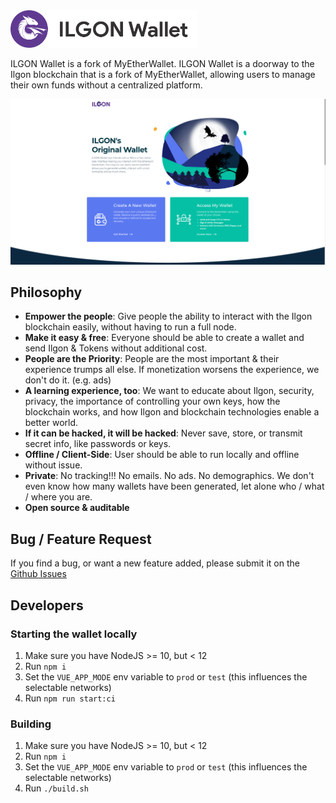 <img src="./src/assets/images/logo.png" width="300px"/>

ILGON Wallet is a fork of MyEtherWallet. ILGON Wallet is a doorway to the Ilgon blockchain that is a fork of MyEtherWallet, allowing users to manage their own funds without a centralized platform.

!["ILGON Wallet Logo](./src/assets/images/mew-screen.png "Ilgon Wallet")

## Philosophy

* **Empower the people**: Give people the ability to interact with the Ilgon blockchain easily, without having to run a full node.
* **Make it easy & free**: Everyone should be able to create a wallet and send Ilgon & Tokens without additional cost.
* **People are the Priority**: People are the most important & their experience trumps all else. If monetization worsens the experience, we don't do it. (e.g. ads)
* **A learning experience, too**: We want to educate about Ilgon, security, privacy, the importance of controlling your own keys, how the blockchain works, and how Ilgon and blockchain technologies enable a better world.
* **If it can be hacked, it will be hacked**: Never save, store, or transmit secret info, like passwords or keys.
* **Offline / Client-Side**: User should be able to run locally and offline without issue.
* **Private**: No tracking!!! No emails. No ads. No demographics. We don't even know how many wallets have been generated, let alone who / what / where you are.
* **Open source & auditable**

## Bug / Feature Request

If you find a bug, or want a new feature added, please submit it on the [Github Issues](https://github.com/ilgon-technologies/ilgon-wallet/issues)

## Developers

### Starting the wallet locally

1. Make sure you have NodeJS >= 10, but < 12
2. Run `npm i`
3. Set the `VUE_APP_MODE` env variable to `prod` or `test` (this influences the selectable networks)
4. Run `npm run start:ci`

### Building

1. Make sure you have NodeJS >= 10, but < 12
2. Run `npm i`
3. Set the `VUE_APP_MODE` env variable to `prod` or `test` (this influences the selectable networks)
4. Run `./build.sh`

